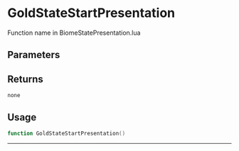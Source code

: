 # GoldStateStartPresentation
Function name in BiomeStatePresentation.lua
## Parameters

## Returns
`none`
## Usage
```lua
function GoldStateStartPresentation()
```
---
